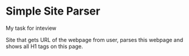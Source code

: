 Simple Site Parser
=========================

My task for inteview

Site that gets URL of the webpage from user, parses this webpage and shows all H1 tags on this page.
